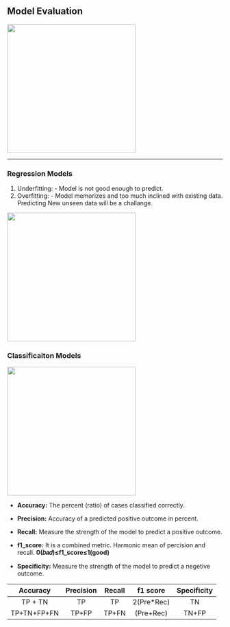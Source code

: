 ## Model Evaluation

<img src="https://i.imgur.com/GI0pLVK.png" height="300" />

****************************************************
### Regression Models
1. Underfitting: - Model is not good enough to predict.
2. Overfitting: - Model memorizes and too much inclined with existing data. Predicting New unseen data will be a challange.

<img src="https://i.imgur.com/iPUUP55.png" height="300" />

### Classificaiton Models

<img src="https://secureservercdn.net/198.71.233.197/l87.de8.myftpupload.com/wp-content/uploads/2016/09/table-blog.png" height="300" />

- **Accuracy:** The percent (ratio) of cases classified correctly.

- **Precision:** Accuracy of a predicted positive outcome in percent.
- **Recall:** Measure the strength of the model to predict a positive outcome.
- **f1_score:** It is a combined metric. Harmonic mean of percision and recall.
**0(𝑏𝑎𝑑)≤f1_score≤1(good)**

- **Specificity:** Measure the strength of the model to predict a negetive outcome.

| Accuracy  | Precision | Recall | f1 score | Specificity |
|:---------:|:---------:|:------:|:--------:|:-----------:|
|TP + TN    |    TP     |   TP   |2(Pre*Rec)|   TN        |
|TP+TN+FP+FN|  TP+FP    | TP+FN  | (Pre+Rec)| TN+FP       |